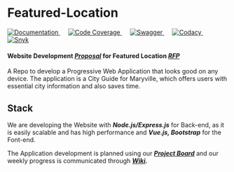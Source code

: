 # Featured-Location
<p>
     <a target="_blank" rel="noopener noreferrer" href="https://pramod096.github.io/vuese-featuredlocation-doc/">
    <img alt="Documentation" src="https://img.shields.io/badge/Documentation-%2341B883.svg?style=flat&logo=Vue.js&logoColor=white"/>
        </a>
  &emsp;
    <a target="_blank" rel="noopener noreferrer" href="https://pramod096.github.io/jest-testcoverage-featuredlocation/">
    <img alt="Code Coverage" src="https://img.shields.io/badge/Code Coverage%20-%23E34F26.svg?logo=jest&logoColor=white">
      </a>
   &emsp;
      <a target="_blank" rel="noopener noreferrer" href="https://pramod096.github.io/swagger-featuredlocation-doc/">
    <img alt="Swagger" src="https://img.shields.io/badge/Swagger-%234DB33D.svg?style=flat&logo=swagger&logoColor=white"/>
        </a>
     &emsp;
      <a target="_blank" rel="noopener noreferrer" href="https://www.codacy.com/gh/pramod096/Featured-Location/dashboard?utm_source=github.com&amp;utm_medium=referral&amp;utm_content=pramod096/Featured-Location&amp;utm_campaign=Badge_Grade">
    <img alt="Codacy" src="https://img.shields.io/badge/Code Quality-%33880ff.svg?style=flat&logo=codacy&logoColor=white"/>
        </a>
   &emsp;
        <a target="_blank" rel="noopener noreferrer" href="https://snyk.io/test/github/pramod096/Featured-Location">
    <img alt="Snyk" src="https://img.shields.io/badge/Vulnerabilities%20-%2314354C.svg?style=flat&logo=snyk&logoColor=white"/>
          </a>
</p>

#### Website Development [**_Proposal_**](https://github.com/pramod096/Proposal-4B/blob/main/Proposal.md) for Featured Location [**_RFP_**](https://github.com/KeerthiMuli/featured-locations)

A Repo to develop a Progressive Web Application that looks good on any device. The application is a City Guide for Maryville, which offers users with essential city information and also saves time.

## Stack

We are developing the Website with **_Node.js/Express.js_** for Back-end, as it is easily scalable and has high performance and **_Vue.js, Bootstrap_** for the Font-end.

The Application development is planned using our **_[Project Board](https://github.com/pramod096/Featured-Location/projects/1)_** and our weekly progress is communicated through **_[Wiki](https://github.com/pramod096/Featured-Location/wiki)._**
